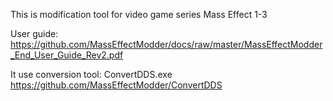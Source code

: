 This is modification tool for video game series Mass Effect 1-3

User guide: https://github.com/MassEffectModder/docs/raw/master/MassEffectModder_End_User_Guide_Rev2.pdf

It use conversion tool: ConvertDDS.exe https://github.com/MassEffectModder/ConvertDDS
